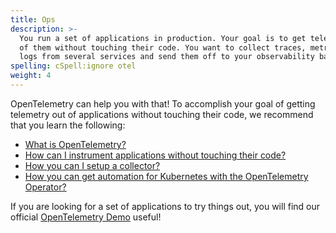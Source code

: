 ```yaml
---
title: Ops
description: >-
  You run a set of applications in production. Your goal is to get telemetry out
  of them without touching their code. You want to collect traces, metrics, and
  logs from several services and send them off to your observability backend.
spelling: cSpell:ignore otel
weight: 4
---
```


OpenTelemetry can help you with that! To accomplish your goal of getting
telemetry out of applications without touching their code, we recommend that you
learn the following:

- [What is OpenTelemetry?](/docs/concepts/what-is-opentelemetry/)
- [How can I instrument applications without touching their code?](/docs/concepts/instrumenting/#automatic-instrumentation)
- [How you can I setup a collector?](/docs/collector)
- [How you can get automation for Kubernetes with the OpenTelemetry Operator?](/docs/k8s-operator)

If you are looking for a set of applications to try things out, you will find
our official
[OpenTelemetry Demo](/community/demo)
useful!
